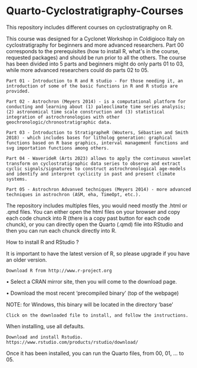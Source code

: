 # Quarto-Cyclostratigraphy-Courses
This repository includes different courses on cyclostratigraphy on R.

This course was designed for a Cyclonet Workshop in Coldigioco Italy on cyclostratigraphy for beginners and more advanced researchers. Part 00 corresponds to the prerequisites (how to install R, what's in the course, requested packages) and should be run prior to all the others. The course has been divided into 5 parts and beginners might do only parts 01 to 03, while more advanced researchers could do parts 02 to 05. 

    Part 01 - Introduction to R and R studio - For those needing it, an introduction of some of the basic functions in R and R studio are provided.

    Part 02 - Astrochron (Meyers 2014) - is a computational platform for conducting and learning about (1) paleoclimate time series analysis; (2) astronomical time scale construction and (3) statistical integration of astrochronologies with other geochronologic/chronostratigraphic data.

    Part 03 - Introduction to StratigrapheR (Wouters, Sébastien and Smith 2018) - which includes bases for litholog generation: graphical functions based on R base graphics, interval management functions and svg importation functions among others.

    Part 04 - WaverideR (Arts 2023) allows to apply the continuous wavelet transform on cyclostratigraphic data series to observe and extract cyclic signals/signatures to construct astrochronological age-models and identify and interpret cyclicity in past and present climate systems.

    Part 05 - Astrochron Advanved techniques (Meyers 2014) - more advanced techniques in astrochron (ASM, eha, TimeOpt, etc.).

The repository includes multiples files, you would need mostly the .html or .qmd files. You can either open the html files on your browser and copy each code chunck into R (there is a copy past button for each code chunck), or you can directly open the Quarto (.qmd) file into RStudio and then you can run each chunck directly into R.


How to install R and RStudio ?

It is important to have the latest version of R, so please upgrade if you have an older version.

    Download R from http://www.r-project.org

• Select a CRAN mirror site, then you will come to the download page.

• Download the most recent ‘precompiled binary’ (top of the webpage)

NOTE: for Windows, this binary will be located in the directory ‘base’

    Click on the downloaded file to install, and follow the instructions.

When installing, use all defaults.

    Download and install Rstudio. https://www.rstudio.com/products/rstudio/download/




Once it has been installed, you can run the Quarto files, from 00, 01, ... to 05. 
